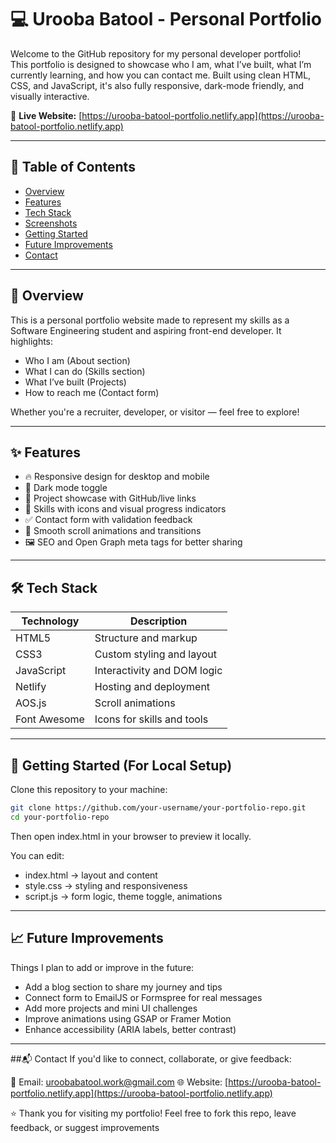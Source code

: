 # 💻 Urooba Batool - Personal Portfolio

Welcome to the GitHub repository for my personal developer portfolio!  
This portfolio is designed to showcase who I am, what I’ve built, what I’m currently learning, and how you can contact me. Built using clean HTML, CSS, and JavaScript, it's also fully responsive, dark-mode friendly, and visually interactive.

🔗 **Live Website:** [https://urooba-batool-portfolio.netlify.app](https://urooba-batool-portfolio.netlify.app)

---

## 📌 Table of Contents

- [Overview](#-overview)
- [Features](#-features)
- [Tech Stack](#-tech-stack)
- [Screenshots](#-screenshots)
- [Getting Started](#-getting-started)
- [Future Improvements](#-future-improvements)
- [Contact](#-contact)

---

## 🌟 Overview

This is a personal portfolio website made to represent my skills as a Software Engineering student and aspiring front-end developer. It highlights:

- Who I am (About section)
- What I can do (Skills section)
- What I’ve built (Projects)
- How to reach me (Contact form)

Whether you're a recruiter, developer, or visitor — feel free to explore!

---

## ✨ Features

- 🔥 Responsive design for desktop and mobile
- 🌙 Dark mode toggle
- 💼 Project showcase with GitHub/live links
- 🧠 Skills with icons and visual progress indicators
- ✅ Contact form with validation feedback
- 💫 Smooth scroll animations and transitions
- 🖼️ SEO and Open Graph meta tags for better sharing

---

## 🛠 Tech Stack

| Technology     | Description                  |
|----------------|------------------------------|
| HTML5          | Structure and markup         |
| CSS3           | Custom styling and layout    |
| JavaScript     | Interactivity and DOM logic  |
| Netlify        | Hosting and deployment       |
| AOS.js         | Scroll animations            |
| Font Awesome   | Icons for skills and tools   |

---


## 🚀 Getting Started (For Local Setup)

Clone this repository to your machine:

```bash
git clone https://github.com/your-username/your-portfolio-repo.git
cd your-portfolio-repo
```

Then open index.html in your browser to preview it locally.

You can edit:
 - index.html → layout and content
 - style.css → styling and responsiveness
 - script.js → form logic, theme toggle, animations

---

## 📈 Future Improvements
Things I plan to add or improve in the future:
 - Add a blog section to share my journey and tips
 - Connect form to EmailJS or Formspree for real messages
 - Add more projects and mini UI challenges
 - Improve animations using GSAP or Framer Motion
 - Enhance accessibility (ARIA labels, better contrast)

---

##📬 Contact
If you'd like to connect, collaborate, or give feedback:

📧 Email: uroobabatool.work@gmail.com
🌐 Website: [https://urooba-batool-portfolio.netlify.app](https://urooba-batool-portfolio.netlify.app)

⭐ Thank you for visiting my portfolio! Feel free to fork this repo, leave feedback, or suggest improvements
